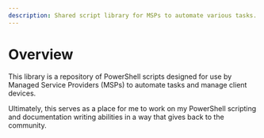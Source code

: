 ```yaml
---
description: Shared script library for MSPs to automate various tasks.
---
```


# Overview

This library is a repository of PowerShell scripts designed for use by Managed Service Providers (MSPs) to automate tasks and manage client devices.&#x20;

Ultimately, this serves as a place for me to work on my PowerShell scripting and documentation writing abilities in a way that gives back to the community.
